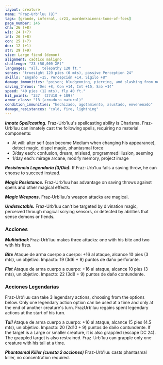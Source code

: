 ```yaml
---
layout: creature
name: "Fraz-Urb'luu (B)"
tags: [grande, infernal, cr23, mordenkainens-tome-of-foes]
page_number: 146
cha: 26 (+8)
wis: 24 (+7)
int: 26 (+8)
con: 25 (+7)
dex: 12 (+1)
str: 29 (+9)
size: Large fiend (demon)
alignment: caótico maligno
challenge: "23 (50,000 XP)"
languages: "all, telepathy 120 ft."
senses: "truesight 120 pies (6 mts), passive Perception 24"
skills: "Engaño +15, Percepción +14, Sigilo +8"
damage_immunities: "poison; bludgeoning, piercing, and slashing from nonmagical attacks"
saving_throws: "Des +8, Con +14, Int +15, Sab +14"
speed: "40 pies (12 mts), fly 40 ft."
hit_points: "337  (27d10 + 189)"
armor_class: "18 (armadura natural)"
condition_immunities: "hechizado, agotamiento, asustado, envenenado"
damage_resistances: "cold, fire, lightning"
---
```


***Innate Spellcasting.*** Fraz-Urb'luu's spellcasting ability is Charisma. Fraz-Urb'luu can innately cast the following spells, requiring no material components:
* At will: alter self (can become Medium when changing his appearance), detect magic, dispel magic, phantasmal force
* 3/day each: confusion, dream, mislead, programmed illusion, seeming
* 1/day each: mirage arcane, modify memory, project image

***Resistencia Legendaria (3/Día).*** If Fraz-Urb'luu fails a saving throw, he can choose to succeed instead.

***Magic Resistance.*** Fraz-Urb'luu has advantage on saving throws against spells and other magical effects.

***Magic Weapons.*** Fraz-Urb'luu's weapon attacks are magical.

***Undetectable.*** Fraz-Urb'luu can't be targeted by divination magic, perceived through magical scrying sensors, or detected by abilities that sense demons or fiends.

### Acciones

***Multiattack*** Fraz-Urb'luu makes three attacks: one with his bite and two with his fists.

***Bite*** Ataque de arma cuerpo a cuerpo: +16 al ataque, alcance 10 pies (3 mts), un objetivo. Impacto: 19 (3d6 + 9) puntos de daño perforante.

***Fist*** Ataque de arma cuerpo a cuerpo: +16 al ataque, alcance 10 pies (3 mts), un objetivo. Impacto: 22 (3d8 + 9) puntos de daño contundente.

### Acciones Legendarias

Fraz-Urb'luu can take 3 legendary actions, choosing from the options below. Only one legendary action option can be used at a time and only at the end of another creature's turn. FrazUrb'luu regains spent legendary actions at the start of his turn.

***Tail*** Ataque de arma cuerpo a cuerpo: +16 al ataque, alcance 15 pies (4.5 mts), un objetivo. Impacto: 20 (2d10 + 9) puntos de daño contundente. If the target is a Large or smaller creature, it is also grappled (escape DC 24). The grappled target is also restrained. Fraz-Urb'luu can grapple only one creature with his tail at a time.

***Phantasmal Killer (cuesta 2 acciones)*** Fraz-Urb'luu casts phantasmal killer, no concentration required.